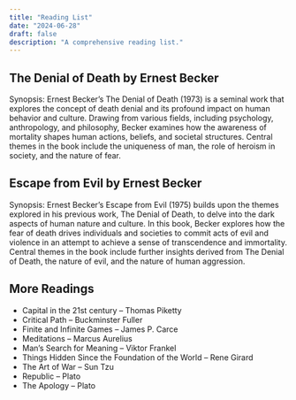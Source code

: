 ```yaml
---
title: "Reading List"
date: "2024-06-28"
draft: false
description: "A comprehensive reading list."
---
```


## The Denial of Death by Ernest Becker

Synopsis: Ernest Becker’s The Denial of Death (1973) is a seminal work that explores the concept of death denial and its profound impact on human behavior and culture. Drawing from various fields, including psychology, anthropology, and philosophy, Becker examines how the awareness of mortality shapes human actions, beliefs, and societal structures. Central themes in the book include the uniqueness of man, the role of heroism in society, and the nature of fear.

## Escape from Evil by Ernest Becker

Synopsis: Ernest Becker’s Escape from Evil (1975) builds upon the themes explored in his previous work, The Denial of Death, to delve into the dark aspects of human nature and culture. In this book, Becker explores how the fear of death drives individuals and societies to commit acts of evil and violence in an attempt to achieve a sense of transcendence and immortality. Central themes in the book include further insights derived from The Denial of Death, the nature of evil, and the nature of human aggression.

## More Readings

- Capital in the 21st century – Thomas Piketty
- Critical Path – Buckminster Fuller
- Finite and Infinite Games – James P. Carce
- Meditations – Marcus Aurelius
- Man’s Search for Meaning – Viktor Frankel
- Things Hidden Since the Foundation of the World – Rene Girard
- The Art of War – Sun Tzu
- Republic – Plato
- The Apology – Plato
